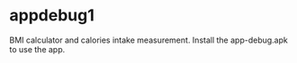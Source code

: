 # appdebug1
BMI calculator and calories intake measurement. Install the app-debug.apk to use the app. 
